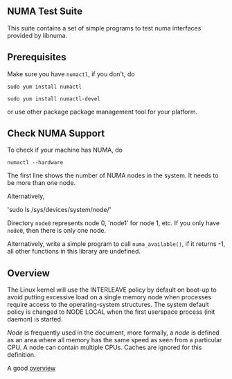 ## NUMA Test Suite

This suite contains a set of simple programs to test numa interfaces provided by libnuma.

## Prerequisites

Make sure you have `numactl`, if you don't, do

`sudo yum install numactl`

`sudo yum install numactl-devel`

or use other package package management tool for your platform.

## Check NUMA Support

To check if your machine has NUMA, do

`numactl --hardware`

The first line shows the number of NUMA nodes in the system. It needs to be more than one node.

Alternatively,

'sudo ls /sys/devices/system/node/'

Directory `node0` represents node 0, 'node1' for node 1, etc. If you only have `node0`, then there is only one node.

Alternatively, write a simple program to call `numa_available()`, if it returns -1, all other functions in this library are undefined.

## Overview

The Linux kernel will use the INTERLEAVE policy by default on boot-up to avoid putting excessive load on a single memory node when processes require access to the operating-system structures. The system default policy is changed to NODE LOCAL when the first userspace process (init daemon) is started.

*Node* is frequently used in the document, more formally, a *node* is defined as an area where all memory has the same speed as seen from a particular CPU. A node can contain multiple CPUs. Caches are ignored for this definition.

A good [overview](http://queue.acm.org/detail.cfm?id=2513149)